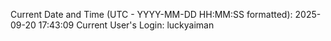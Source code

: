 Current Date and Time (UTC - YYYY-MM-DD HH:MM:SS formatted): 2025-09-20 17:43:09
Current User's Login: luckyaiman

